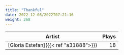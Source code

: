 ```yaml
---
title: "Thankful"
date: 2022-12-08/2022T07:21:16
weight: 268
---
```




 Artist | Plays 
----- | -----:
[Gloria Estefan]({{< ref "a31888">}}) | 18
